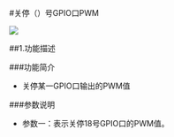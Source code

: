 #关停（）号GPIO口PWM

![](/media/guanbipwm.png)

##1.功能描述

###功能简介

* 关停某一GPIO口输出的PWM值

###参数说明

* 参数一：表示关停18号GPIO口的PWM值。
